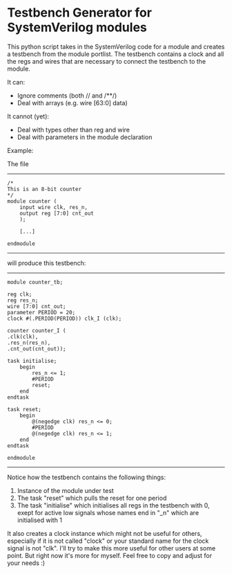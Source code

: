 # Testbench Generator for SystemVerilog modules

This python script takes in the SystemVerilog code for a module and creates a testbench from the module portlist. The testbench contains a clock and all the regs and wires that are necessary to connect the testbench to the module.

It can:
- Ignore comments (both // and /**/)
- Deal with arrays (e.g. wire [63:0] data)

It cannot (yet):
- Deal with types other than reg and wire
- Deal with parameters in the module declaration

Example:

The file

-------------------------
    /*
    This is an 8-bit counter
    */
    module counter (
        input wire clk, res_n,
        output reg [7:0] cnt_out
        );                                   
        
        [...]
        
    endmodule
-------------------------

will produce this testbench:

-------------------------
    module counter_tb;
    
    reg clk; 
    reg res_n; 
    wire [7:0] cnt_out; 
    parameter PERIOD = 20;
    clock #(.PERIOD(PERIOD)) clk_I (clk);

    counter counter_I (
    .clk(clk),
    .res_n(res_n),
    .cnt_out(cnt_out));
    
    task initialise; 
        begin
            res_n <= 1;
            #PERIOD
            reset;
        end
    endtask
    
    task reset;
        begin
            @(negedge clk) res_n <= 0;
            #PERIOD
            @(negedge clk) res_n <= 1;
        end
    endtask

    endmodule
-------------------------

Notice how the testbench contains the following things:

1. Instance of the module under test
2. The task "reset" which pulls the reset for one period
3. The task "initialise" which initialises all regs in the testbench with 0, exept for active low signals whose names end in "_n" which are initialised with 1

It also creates a clock instance which might not be useful for others, especially if it is not called "clock" or your standard name for the clock signal is not "clk". I'll try to make this more useful for other users at some point. But right now it's more for myself. Feel free to copy and adjust for your needs :)


